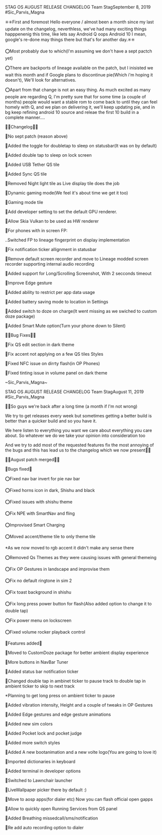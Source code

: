 STAG OS AUGUST RELEASE CHANGELOG
Team StagSeptember 8, 2019
#Sic_Parvis_Magna

✳️✳️First and foremost Hello everyone / almost been a month since my last update on the changelog, neverthless, we've had many exciting things happpenenig this time, like lets say Android Q oops Android 10 I mean, google's re-done may things there but that's for another day.✳️✳️

⭕Most probably due to which(I'm assuming we don't have a sept pactch yet)

⭕There are backports of lineage available on the patch, but I inisisted we wait this month and if Google plans to discontinue pie(Which i'm hoping it doesn't), We'll look for alternatives.

⭕Apart from that change is not an easy thing. As much excited as many people are regarding Q, I'm pretty sure that for some time (a couple of months) people would want a stable rom to come back to until they can feel homely with Q, and we plan on delivering it, we'll keep updating pie, and in bg keep refining android 10 source and releae the first 10 build in a complete manner....

🔘🔘Changelog🔘🔘

🔹No sept patch (reason above)

🔹Added the toggle for doubletap to sleep on statusbar(It was on by default)

🔹Added double tap to sleep on lock screen

🔹Added USB Tether QS tile

🔹Added Sync QS tile

🔹Removed Night light tile as Live display tile does the job

🔹Dynamic gaming mode(We feel it's about time we get it too)

🔹Gaming mode tile

🔹Add developer setting to set the default GPU renderer.

🔹Allow Skia Vulkan to be used as HW renderer

🔹For phones with in screen FP:

 ..Switched FP to lineage fingerprint on display implementation

🔹Fix notification ticker allignment in statusbar

🔹Remove default screen recorder and move to Lineage modded screen recorder supporting internal audio recording

🔹Added support for Long/Scrolling Screenshot, With 2 secconds timeout

🔹Improve Edge gesture 

🔹Added ability to restrict per app data usage

🔹Added battery saving mode to location in Settings

🔹Added switch to doze on charge(It went missing as we swiched to custom doze package)

🔹Added Smart Mute option(Turn your phone down to Silent)

🔘🔘Bug Fixes🔘🔘

🔹Fix QS edit section in dark theme

🔹Fix accent not applying on a few QS tiles Styles

🔹Fixed NFC issue on dirrty flash(in OP Phones)

🔹Fixed tinting issue in volume panel on dark theme


~Sic_Parvis_Magna~




STAG OS AUGUST RELEASE CHANGELOG
Team StagAugust 11, 2019
#Sic_Parvis_Magna


🔅🔅So guys we're back after a long time (a month if I'm not wrong)

We try to get releases every week but sometimes getting a better build is better than a quicker build and so you have it.

We here listen to everything you want we care about everything you care about. So whatever we do we take your opinion into consideration too

And we try to add most of the requested features fix the most annoying of the bugs and this has lead us to the changelog which we now present🔅🔅


🔸🔸August patch merged🔸🔸

🔹Bugs fixed🔹

⭕Fixed nav bar invert for pie nav bar

⭕Fixed horns icon in dark, Shishu and black

⭕Fixed issues with shishu theme

⭕Fix NPE with SmartNav and fling

⭕Improvised Smart Charging

⭕Moved accent/theme tile to only theme tile

   *As we now moved to rgb accent it didn't make any sense there

⭕Removed Qs Themes as they were causing issues with general themeing 

⭕Fix OP Gestures in landscape and improvise them

⭕Fix no default ringtone in sim 2

⭕Fix toast background in shishu

⭕Fix long press power button for flash(Also added option to change it to double tap)

⭕Fix power menu on lockscreen

⭕Fixed volume rocker playback control

🔹Features added🔹

🔘Moved to CustomDoze package for better ambient display experience

🔘More buttons in NavBar Tuner

🔘Added status bar notification ticker

🔘Changed double tap in ambinet ticker to pause track to double tap in ambient ticker to skip to next track

 *Planning to get long press on ambient ticker to pause

🔘Added vibration intensity, Height and a couple of tweaks in OP Gestures

🔘Added Edge gestures and edge gesture animations

🔘Added new sim colors

🔘Added Pocket lock and pocket judge

🔘Added more switch styles

🔘Added A new bootanimation and a new volte logo(You are going to love it)

🔘Imported dictionaries in keyboard

🔘Added terminal in developer options

🔘Switched to Lawnchair launcher

🔘LiveWallpaper picker there by default :)

🔘Move to aosp apps(for dialer etc) Now you can flash official open gapps

🔘Allow to quickly open Running Services from QS panel

🔘Added Breathing missedcall/sms/notification

🔘Re add auto recording option to dialer
